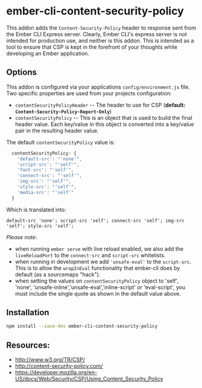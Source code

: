 # ember-cli-content-security-policy

This addon adds the `Content-Security-Policy` header to response sent from the Ember CLI Express server.
Clearly, Ember CLI's express server is not intended for production use, and neither is this addon. This is intended as a
tool to ensure that CSP is kept in the forefront of your thoughts while developing an Ember application.

## Options

This addon is configured via your applications `config/environment.js` file. Two specific properties are
used from your projects configuration:

* `contentSecurityPolicyHeader` -- The header to use for CSP (**default: `Content-Security-Policy-Report-Only`**)
* `contentSecurityPolicy` -- This is an object that is used to build the final header value. Each key/value
  in this object is converted into a key/value pair in the resulting header value.

The default `contentSecurityPolicy` value is:

```javascript
  contentSecurityPolicy: {
    'default-src': "'none'",
    'script-src': "'self'",
    'font-src': "'self'",
    'connect-src': "'self'",
    'img-src': "'self'",
    'style-src': "'self'",
    'media-src': "'self'"
  }
```

Which is translated into:

```
default-src 'none'; script-src 'self'; connect-src 'self'; img-src 'self'; style-src 'self';
```

*Please note*:
+ when running `ember serve` with live reload enabled, we also add the `liveReloadPort` to
the `connect-src` and `script-src` whitelists.
+ when running in development we add `'unsafe-eval'` to the `script-src`. This is to allow the `wrapInEval`
functionality that ember-cli does by default (as a sourcemaps "hack").
+ when setting the values on `contentSecurityPolicy` object to 'self', 'none', 'unsafe-inline','unsafe-eval','inline-script' or 'eval-script', you must include the single quote as shown in the default value above.

## Installation

```bash
npm install --save-dev ember-cli-content-security-policy
```

## Resources:

* http://www.w3.org/TR/CSP/
* http://content-security-policy.com/
* https://developer.mozilla.org/en-US/docs/Web/Security/CSP/Using_Content_Security_Policy
